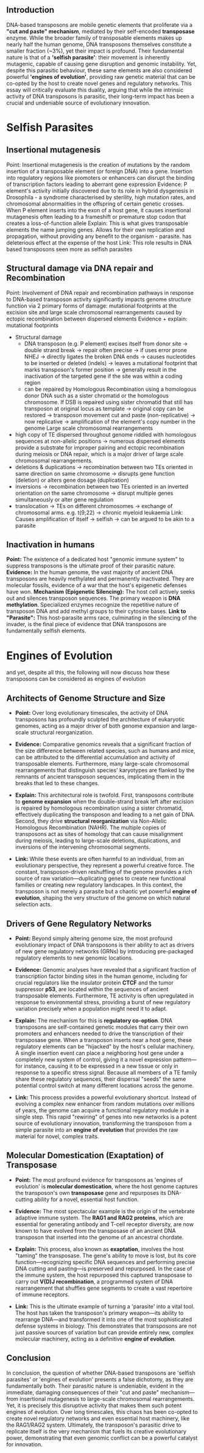 

## Introduction
DNA-based transposons are mobile genetic elements that proliferate via a **"cut and paste" mechanism**, mediated by their self-encoded **transposase** enzyme. While the broader family of transposable elements makes up nearly half the human genome, DNA transposons themselves constitute a smaller fraction (~3%), yet their impact is profound. Their fundamental nature is that of a **'selfish parasite'**: their movement is inherently mutagenic, capable of causing gene disruption and genomic instability. Yet, despite this parasitic behaviour, these same elements are also considered powerful **'engines of evolution'**, providing raw genetic material that can be co-opted by the host to create novel genes and regulatory networks. This essay will critically evaluate this duality, arguing that while the intrinsic activity of DNA transposons is parasitic, their long-term impact has been a crucial and undeniable source of evolutionary innovation.

# Selfish Parasites
## Insertional mutagenesis
Point: Insertional mutagenesis is the creation of mutations by the random insertion of a transposable element (or foreign DNA) into a gene. Insertion into regulatory regions like promoters or enhancers can disrupt the binding of transcription factors leading to aberrant gene expression
Evidence: P element's activity initially discovered due to its role in hybrid dysgenesis in Drosophila - a syndrome characterised by sterility, high mutation rates, and chromosomal abnormalities in the offspring of certain genetic crosses. When P element inserts into the exon of a host gene, it causes insertional mutagenesis often leading to a frameshift or premature stop codon that creates a loss-of-function allele
Explain: This is what gives transposable elements the name jumping genes. Allows for their own replication and propagation, without providing any benefit to the organism - parasite. has deleterious effect at the expense of the host
Link: This role results in DNA based transposons seen more as selfish parasites

## Structural damage via DNA repair and Recombination
Point: Involvement of DNA repair and recombination pathways in response to DNA-based transposon activity significantly impacts genome structure function via 2 primary forms of damage: mutational footprints at the excision site and large scale chromosomal rearrangements caused by ectopic recombination between dispersed elements 
Evidence + explain: 
mutational footprints
- Structural damage
	- DNA transposon (e.g. P element) excises itself from donor site  -> double strand break -> repair often precise -> if uses error prone NHEJ -> directly ligates the broken DNA ends -> causes nucleotides to be inserted or deleted (indels) -> leaves a mutational footprint that marks transposon's former position -> generally result in the inactivation of the targeted gene if the site was within a coding region
	- can be repaired by Homologous Recombination using a homologous donor DNA such as a sister chromatid or the homologous chromosome. If DSB is repaired using sister chromatid that still has transposon at original locus as template -> original copy can be restored -> transposon movement cut and paste (non-replicative) -> now replicative -> amplification of the element's copy number in the genome
Large scale chromosomal rearrangements 
- high copy of TE dispersed throughout genome riddled with homologous sequences at non-allelic positions -> numerous dispersed elements provide a substrate for improper pairing and ectopic recombination during meiosis or DNA repair, which is a major driver of large scale chromosomal rearrangements. 
- deletions & duplications -> recombination between two TEs oriented in same direction on same chromosome -> disrupts gene function (deletion) or alters gene dosage (duplication)
- inversions -> recombination between two TEs oriented in an inverted orientation on the same chromosome -> disrupt multiple genes simultaneously or alter gene regulation
- translocation -> TEs on different chromosomes -> exchange of chromosomal arms. e.g. t(9;22) -> chronic myeloid leukaemia
Link: Causes amplification of itself -> selfish -> can be argued to be akin to a parasite

## Inactivation in humans
**Point:** The existence of a dedicated host "genomic immune system" to suppress transposons is the ultimate proof of their parasitic nature.
**Evidence:** In the human genome, the vast majority of ancient DNA transposons are heavily methylated and permanently inactivated. They are molecular fossils, evidence of a war that the host's epigenetic defenses have won.
**Mechanism (Epigenetic Silencing):** The host cell actively seeks out and silences transposon sequences. The primary weapon is **DNA methylation**. Specialized enzymes recognize the repetitive nature of transposon DNA and add methyl groups to their cytosine bases.
**Link to "Parasite":** This host-parasite arms race, culminating in the silencing of the invader, is the final piece of evidence that DNA transposons are fundamentally selfish elements.

# Engines of Evolution
and yet, despite all this, the following will now discuss how these transposons can be considered as engines of evolution

## Architects of Genome Structure and Size
- **Point:** Over long evolutionary timescales, the activity of DNA transposons has profoundly sculpted the architecture of eukaryotic genomes, acting as a major driver of both genome expansion and large-scale structural reorganization.
    
- **Evidence:** Comparative genomics reveals that a significant fraction of the size difference between related species, such as humans and mice, can be attributed to the differential accumulation and activity of transposable elements. Furthermore, many large-scale chromosomal rearrangements that distinguish species' karyotypes are flanked by the remnants of ancient transposon sequences, implicating them in the breaks that led to these changes.
    
- **Explain:** This architectural role is twofold. First, transposons contribute to **genome expansion** when the double-strand break left after excision is repaired by homologous recombination using a sister chromatid, effectively duplicating the transposon and leading to a net gain of DNA. Second, they drive **structural reorganization** via Non-Allelic Homologous Recombination (NAHR). The multiple copies of transposons act as sites of homology that can cause misalignment during meiosis, leading to large-scale deletions, duplications, and inversions of the intervening chromosomal segments.
    
- **Link:** While these events are often harmful to an individual, from an evolutionary perspective, they represent a powerful creative force. The constant, transposon-driven reshuffling of the genome provides a rich source of raw variation—duplicating genes to create new functional families or creating new regulatory landscapes. In this context, the transposon is not merely a parasite but a chaotic yet powerful **engine of evolution**, shaping the very structure of the genome on which natural selection acts.
## Drivers of Gene Regulatory Networks
- **Point:** Beyond simply altering genome size, the most profound evolutionary impact of DNA transposons is their ability to act as drivers of new gene regulatory networks (GRNs) by introducing pre-packaged regulatory elements to new genomic locations.
    
- **Evidence:** Genomic analyses have revealed that a significant fraction of transcription factor binding sites in the human genome, including for crucial regulators like the insulator protein **CTCF** and the tumor suppressor **p53**, are located within the sequences of ancient transposable elements. Furthermore, TE activity is often upregulated in response to environmental stress, providing a burst of new regulatory variation precisely when a population might need it to adapt.
    
- **Explain:** The mechanism for this is **regulatory co-option**. DNA transposons are self-contained genetic modules that carry their own promoters and enhancers needed to drive the transcription of their transposase gene. When a transposon inserts near a host gene, these regulatory elements can be "hijacked" by the host's cellular machinery. A single insertion event can place a neighboring host gene under a completely new system of control, giving it a novel expression pattern—for instance, causing it to be expressed in a new tissue or only in response to a specific stress signal. Because all members of a TE family share these regulatory sequences, their dispersal "seeds" the same potential control switch at many different locations across the genome.
    
- **Link:** This process provides a powerful evolutionary shortcut. Instead of evolving a complex new enhancer from random mutations over millions of years, the genome can acquire a functional regulatory module in a single step. This rapid "rewiring" of genes into new networks is a potent source of evolutionary innovation, transforming the transposon from a simple parasite into an **engine of evolution** that provides the raw material for novel, complex traits.
## Molecular Domestication (Exaptation) of Transposase
- **Point:** The most profound evidence for transposons as 'engines of evolution' is **molecular domestication**, where the host genome captures the transposon's own **transposase** gene and repurposes its DNA-cutting ability for a novel, essential host function.
    
- **Evidence:** The most spectacular example is the origin of the vertebrate adaptive immune system. The **RAG1 and RAG2 proteins**, which are essential for generating antibody and T-cell receptor diversity, are now known to have evolved from the transposase of an ancient DNA transposon that inserted into the genome of an ancestral chordate.
    
- **Explain:** This process, also known as **exaptation**, involves the host "taming" the transposase. The gene's ability to move is lost, but its core function—recognizing specific DNA sequences and performing precise DNA cutting and pasting—is preserved and repurposed. In the case of the immune system, the host repurposed this captured transposase to carry out **V(D)J recombination**, a programmed system of DNA rearrangement that shuffles gene segments to create a vast repertoire of immune receptors.
    
- **Link:** This is the ultimate example of turning a 'parasite' into a vital tool. The host has taken the transposon's primary weapon—its ability to rearrange DNA—and transformed it into one of the most sophisticated defense systems in biology. This demonstrates that transposons are not just passive sources of variation but can provide entirely new, complex molecular machinery, acting as a definitive **engine of evolution**.



## Conclusion
In conclusion, the question of whether DNA-based transposons are 'selfish parasites' or 'engines of evolution' presents a false dichotomy, as they are fundamentally both. Their parasitic nature is undeniable, evident in the immediate, damaging consequences of their "cut and paste" mechanism—from insertional mutagenesis to large-scale chromosomal rearrangements. Yet, it is precisely this disruptive activity that makes them such potent engines of evolution. Over long timescales, this chaos has been co-opted to create novel regulatory networks and even essential host machinery, like the RAG1/RAG2 system. Ultimately, the transposon's parasitic drive to replicate itself is the very mechanism that fuels its creative evolutionary power, demonstrating that even genomic conflict can be a powerful catalyst for innovation.











